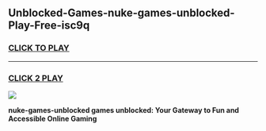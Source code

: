 
## Unblocked-Games-nuke-games-unblocked-Play-Free-isc9q
<h3>
<a href="https://premium76.site?title=nuke-games-unblocked&ref=22A">CLICK TO PLAY</a></h3>
<hr>

<h3>
<a href="https://premium76.site?title=nuke-games-unblocked&ref=22A">CLICK 2 PLAY</a>
  
</h3>

<a href="https://premium76.site?title=nuke-games-unblocked&ref=22A"><img src="https://clearcache.store/games.png"></a>


**nuke-games-unblocked games unblocked: Your Gateway to Fun and Accessible Online Gaming**
